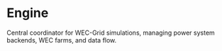 # Engine

Central coordinator for WEC-Grid simulations, managing power system backends, WEC farms, and data flow.
<!-- 
## Quick Start

```python
import wecgrid

# Initialize engine and load grid case
engine = wecgrid.Engine()
engine.case("IEEE_30_bus")

# Load power system backends
engine.load(["psse", "pypsa"])

# Add WEC farm
engine.apply_wec(
    farm_name="CoastalFarm",
    size=8,
    sim_id=1,
    model="RM3",
    bus_location=31
)

# Run simulation
engine.simulate()
```

## Key Methods

- **`engine.case()`** - Load grid model (IEEE test systems or custom .RAW files)
- **`engine.load()`** - Initialize power system backends (PSS®E, PyPSA)
- **`engine.apply_wec()`** - Add WEC farms to the simulation
- **`engine.simulate()`** - Run coordinated simulation across all backends

## Configuration Options

```python
# Custom simulation parameters
engine.simulate(
    load_curve=True,  # Apply synthetic load profiles
    plot=True        # Generate result plots
)

# Generate load curves
engine.generate_load_curves(
    morning_peak_hour=8.0,
    evening_peak_hour=18.0,
    amplitude=0.30
)
```

## API Reference

![mkapi](wecgrid.engine.Engine) -->
